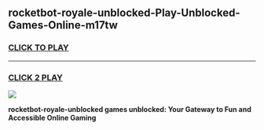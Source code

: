 
## rocketbot-royale-unblocked-Play-Unblocked-Games-Online-m17tw
<h3>
<a href="https://premium76.site?title=rocketbot-royale-unblocked&ref=25A">CLICK TO PLAY</a></h3>
<hr>

<h3>
<a href="https://premium76.site?title=rocketbot-royale-unblocked&ref=25A">CLICK 2 PLAY</a>
  
</h3>

<a href="https://premium76.site?title=rocketbot-royale-unblocked&ref=25A"><img src="https://clearcache.store/games.png"></a>


**rocketbot-royale-unblocked games unblocked: Your Gateway to Fun and Accessible Online Gaming**
